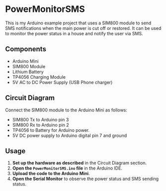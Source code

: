 # PowerMonitorSMS

This is my Arduino example project that uses a SIM800 module to send SMS notifications when the main power is cut off or restored. It can be used to monitor the power status in a house and notify the user via SMS.

## Components

- Arduino Mini
- SIM800 Module
- Lithium Battery
- TP4056 Charging Module
- 5V AC to DC Power Supply (USB Phone charger)

## Circuit Diagram

Connect the SIM800 module to the Arduino Mini as follows:
- SIM800 Tx to Arduino pin 3
- SIM800 Rx to Arduino pin 2
- TP4056 to Battery for Arduino power.
- 5V DC power supply to Arduino digital pin 7 and ground


## Usage

1. **Set up the hardware as described** in the Circuit Diagram section.
2. **Open the `PowerMonitorSMS.ino` file** in the Arduino IDE.
3. **Upload the code to the Arduino Mini**.
4. **Open the Serial Monitor** to observe the power status and SMS sending status.


